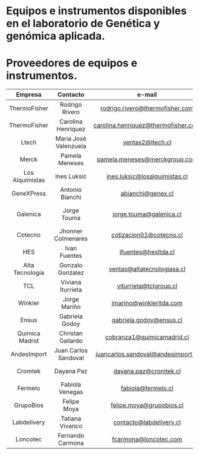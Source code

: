 # Equipos e instrumentos disponibles en el laboratorio de Genética y genómica aplicada.



# Proveedores de equipos e instrumentos.

|     Empresa     |        Contacto       |                e-mail                |    Teléfono    |                  Página Web                  |         Observaciones         |
|:---------------:|:---------------------:|:------------------------------------:|:--------------:|:--------------------------------------------:|:-----------------------------:|
| ThermoFisher    | Rodrigo Rivero        | rodrigo.rivero@thermofisher.com      |                | https://www.thermofisher.com/cl/es/home.html | Reactivos y equipos           |
|          ThermoFisher       | Carolina Henriquez    | carolina.henriquez@thermofisher.com  | 56 9 90789687  |                                              |                               |
| Ltech           | Maria José Valenzuela | ventas2@ltech.cl                     | 56 9 42637898  | www.ltech.cl                                 | Equipos y fungibles           |
| Merck           | Pamela Meneses        | pamela.meneses@merckgroup.com        | 56 9 90992006  | www.merckmillipore.com/CL/es                 | Reactivos                     |
| Los Alquimistas | Ines Luksic           | ines.luksic@losalquimistas.cl        | 56 9 61248250  | http://www.losalquimistas.cl/                | Reactivos                     |
| GeneXPress      | Antonio Bianchi       | abianchi@genex.cl                    | 56 9 32307553  | https://genexpress.cl/                       | Reactivos                     |
| Galenica        | Jorge Touma           | jorge.touma@galenica.cl              | 56 9 52162015  | www.galenica.cl                              | Reactivos de Biorad y Equipos |
| Cotecno         | Jhonner Colmenares    | cotizacion01@cotecno.cl              | 56 2 25566170  | www.cotecno.cl                               | Palas para tomar reactivos    |
| HES             | Ivan Fuentes          | ifuentes@hesltda.cl                  | 56 9 40155384  | https://hesltda.cl/                          | Equipos                       |
| Alta Tecnología | Gonzalo Gonzalez      | ventas@altatecnologiasa.cl           | 56 9 75686805  | www.altatecnologiasa.cl                      | Equipos de Thermo             |
| TCL             | Viviana Iturrieta     | viturrieta@tclgroup.cl               | 56 9 8366 0024 | www.tclgroup.cl                              | Fungibles                     |
| Winkler         | Jorge Mariño          | jmarino@winklerltda.com              | 56 2 24826561  | http://winklerltda.cl/quimicav2/#            | Reactivos                     |
| Ensus           | Gabriela Godoy        | gabriela.godoy@ensus.cl              | 56 9 3231 0063 | www.ensus.cl                                 | Algodon y Gasa                |
| Quimica Madrid  | Christan Gallardo     | cobranza1@quimicamadrid.cl           | 56 34 2530425  | https://www.quimicamadrid.cl/                | Plásticos                     |
| AndesImport     | Juan Carlos Sandoval  | juancarlos.sandoval@andesimport.cl   |                | https://www.andesimport.cl/                  | Fungibles y Reactivos         |
| Cromtek         | Dayana Paz            | dayana.paz@cromtek.cl                | 56 9 34521302  | www.cromtek.cl                               | Equipos                       |
| Fermelo         | Fabiola Venegas       | fabiola@fermelo.cl                   | 56 962284895   | www.fermelo.cl                               | Equipos                       |
| GrupoBios       | Felipe Moya           | felipe.moya@grupobios.cl             | 56 9 40261802  | www.grupobios.cl                             | Equipos Thermo                |
| Labdelivery     | Tatiana Vivanco       | contacto@labdelivery.cl              | 56 9 62567816  | www.labdelivery.cl                           | Equipos                       |
| Loncotec        | Fernando Carmona      | fcarmona@loncotec.com                | 56 9 75788480  | www.loncotec.com                             | Equipos                       |
